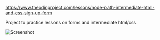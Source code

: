 https://www.theodinproject.com/lessons/node-path-intermediate-html-and-css-sign-up-form

Project to practice lessons on forms and intermediate html/css

![Screenshot](.images/screenshot.png)
